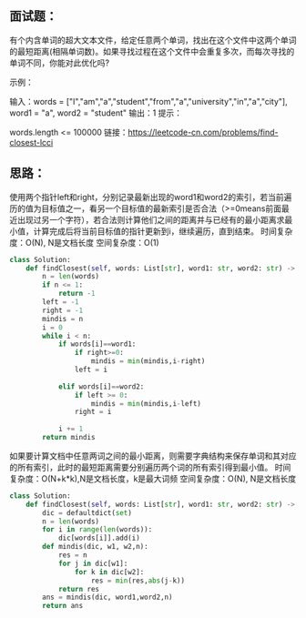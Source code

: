 ## 面试题：
有个内含单词的超大文本文件，给定任意两个单词，找出在这个文件中这两个单词的最短距离(相隔单词数)。如果寻找过程在这个文件中会重复多次，而每次寻找的单词不同，你能对此优化吗?

示例：

输入：words = ["I","am","a","student","from","a","university","in","a","city"], word1 = "a", word2 = "student"
输出：1
提示：

words.length <= 100000
链接：https://leetcode-cn.com/problems/find-closest-lcci


## 思路：
使用两个指针left和right，分别记录最新出现的word1和word2的索引，若当前遍历的值为目标值之一，看另一个目标值的最新索引是否合法（>=0means前面最近出现过另一个字符），若合法则计算他们之间的距离并与已经有的最小距离求最小值，计算完成后将当前目标值的指针更新到i，继续遍历，直到结束。
时间复杂度：O(N), N是文档长度
空间复杂度：O(1)
```python
class Solution:
    def findClosest(self, words: List[str], word1: str, word2: str) -> int:
        n = len(words)
        if n <= 1:
            return -1
        left = -1
        right = -1
        mindis = n
        i = 0
        while i < n:
            if words[i]==word1:
                if right>=0:
                    mindis = min(mindis,i-right)
                left = i 
                
            elif words[i]==word2:
                if left >= 0:
                    mindis = min(mindis,i-left)
                right = i 
                
            i += 1
        return mindis
```

如果要计算文档中任意两词之间的最小距离，则需要字典结构来保存单词和其对应的所有索引，此时的最短距离需要分别遍历两个词的所有索引得到最小值。
时间复杂度：O(N+k*k),N是文档长度，k是最大词频
空间复杂度：O(N), N是文档长度
```python
class Solution:
    def findClosest(self, words: List[str], word1: str, word2: str) -> int:
        dic = defaultdict(set)
        n = len(words)
        for i in range(len(words)):            
            dic[words[i]].add(i)
        def mindis(dic, w1, w2,n):
            res = n
            for j in dic[w1]:
                for k in dic[w2]:
                    res = min(res,abs(j-k))
            return res
        ans = mindis(dic, word1,word2,n)
        return ans
```
